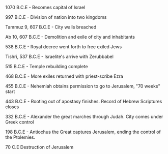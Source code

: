 1070 B.C.E - Becomes capital of Israel

997 B.C.E - Division of nation into two kingdoms

Tammuz 9, 607 B.C.E - City walls breached

Ab 10, 607 B.C.E - Demolition and exile of city and inhabitants

538 B.C.E - Royal decree went forth to free exiled Jews

Tishri, 537 B.C.E - Israelite's arrive with Zerubbabel

515 B.C.E - Temple rebuilding complete

468 B.C.E - More exiles returned with priest-scribe Ezra

455 B.C.E - Nehemiah obtains permission to go to Jerusalem, "70 weeks" start

443 B.C.E - Rooting out of apostasy finishes. Record of Hebrew Scriptures closes

332 B.C.E - Alexander the great marches through Judah. City comes under Greek control

198 B.C.E - Antiochus the Great captures Jerusalem, ending the control of the Ptolemies.


70 C.E Destruction of Jerusalem